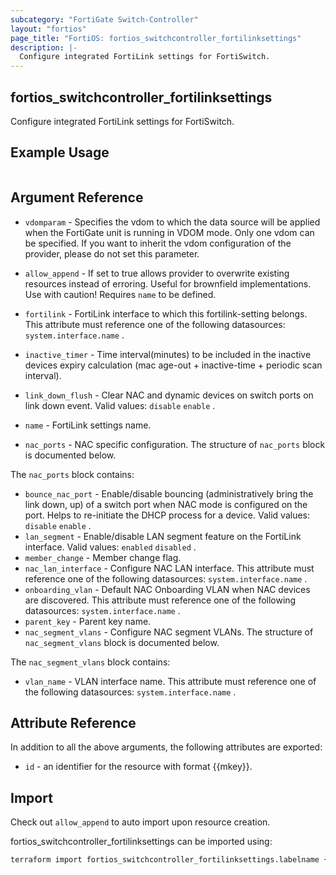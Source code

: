 ```yaml
---
subcategory: "FortiGate Switch-Controller"
layout: "fortios"
page_title: "FortiOS: fortios_switchcontroller_fortilinksettings"
description: |-
  Configure integrated FortiLink settings for FortiSwitch.
---
```


## fortios_switchcontroller_fortilinksettings
Configure integrated FortiLink settings for FortiSwitch.

## Example Usage

```hcl

```

## Argument Reference
* `vdomparam` - Specifies the vdom to which the data source will be applied when the FortiGate unit is running in VDOM mode. Only one vdom can be specified. If you want to inherit the vdom configuration of the provider, please do not set this parameter.
* `allow_append` - If set to true allows provider to overwrite existing resources instead of erroring. Useful for brownfield implementations. Use with caution! Requires `name` to be defined.

* `fortilink` - FortiLink interface to which this fortilink-setting belongs. This attribute must reference one of the following datasources: `system.interface.name` .
* `inactive_timer` - Time interval(minutes) to be included in the inactive devices expiry calculation (mac age-out + inactive-time + periodic scan interval).
* `link_down_flush` - Clear NAC and dynamic devices on switch ports on link down event. Valid values: `disable` `enable` .
* `name` - FortiLink settings name.
* `nac_ports` - NAC specific configuration. The structure of `nac_ports` block is documented below.

The `nac_ports` block contains:

* `bounce_nac_port` - Enable/disable bouncing (administratively bring the link down, up) of a switch port when NAC mode is configured on the port. Helps to re-initiate the DHCP process for a device. Valid values: `disable` `enable` .
* `lan_segment` - Enable/disable LAN segment feature on the FortiLink interface. Valid values: `enabled` `disabled` .
* `member_change` - Member change flag.
* `nac_lan_interface` - Configure NAC LAN interface. This attribute must reference one of the following datasources: `system.interface.name` .
* `onboarding_vlan` - Default NAC Onboarding VLAN when NAC devices are discovered. This attribute must reference one of the following datasources: `system.interface.name` .
* `parent_key` - Parent key name.
* `nac_segment_vlans` - Configure NAC segment VLANs. The structure of `nac_segment_vlans` block is documented below.

The `nac_segment_vlans` block contains:

* `vlan_name` - VLAN interface name. This attribute must reference one of the following datasources: `system.interface.name` .

## Attribute Reference

In addition to all the above arguments, the following attributes are exported:
* `id` - an identifier for the resource with format {{mkey}}.

## Import

Check out `allow_append` to auto import upon resource creation.

fortios_switchcontroller_fortilinksettings can be imported using:
```sh
terraform import fortios_switchcontroller_fortilinksettings.labelname {{mkey}}
```
